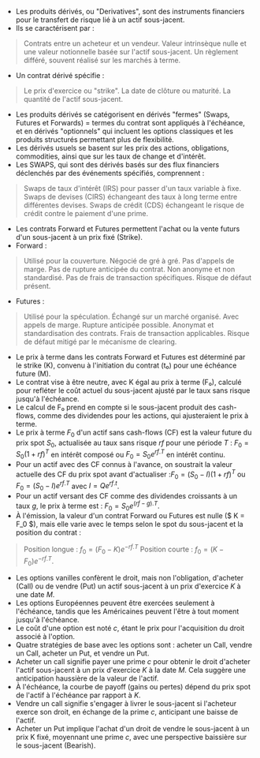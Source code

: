 - Les produits dérivés, ou "Derivatives", sont des instruments financiers pour le transfert de risque lié à un actif sous-jacent.
- Ils se caractérisent par :
>Contrats entre un acheteur et un vendeur.
>Valeur intrinsèque nulle et une valeur notionnelle basée sur l'actif sous-jacent.
>Un règlement différé, souvent réalisé sur les marchés à terme.
- Un contrat dérivé spécifie :
>Le prix d'exercice ou "strike".
>La date de clôture ou maturité.
>La quantité de l'actif sous-jacent.
- Les produits dérivés se catégorisent en dérivés "fermes" (Swaps, Futures et Forwards) = termes du contrat sont appliqués à l'échéance, et en dérivés "optionnels" qui incluent les options classiques et les produits structurés permettant plus de flexibilité.
- Les dérivés usuels se basent sur les prix des actions, obligations, commodities, ainsi que sur les taux de change et d'intérêt.
- Les SWAPS, qui sont des dérivés basés sur des flux financiers déclenchés par des événements spécifiés, comprennent :
>Swaps de taux d'intérêt (IRS) pour passer d'un taux variable à fixe.
>Swaps de devises (CIRS) échangeant des taux à long terme entre différentes devises.
>Swaps de crédit (CDS) échangeant le risque de crédit contre le paiement d'une prime.
- Les contrats Forward et Futures permettent l'achat ou la vente futurs d'un sous-jacent à un prix fixé (Strike).
- Forward :
>Utilisé pour la couverture.
>Négocié de gré à gré.
>Pas d'appels de marge.
>Pas de rupture anticipée du contrat.
>Non anonyme et non standardisé.
>Pas de frais de transaction spécifiques.
>Risque de défaut présent.
- Futures :
>Utilisé pour la spéculation.
>Échangé sur un marché organisé.
>Avec appels de marge.
>Rupture anticipée possible.
>Anonymat et standardisation des contrats.
>Frais de transaction applicables.
>Risque de défaut mitigé par le mécanisme de clearing.
- Le prix à terme dans les contrats Forward et Futures est déterminé par le strike (K), convenu à l'initiation du contrat (t₀) pour une échéance future (M).
- Le contrat vise à être neutre, avec K égal au prix à terme (F₀), calculé pour refléter le coût actuel du sous-jacent ajusté par le taux sans risque jusqu'à l'échéance.
- Le calcul de F₀ prend en compte si le sous-jacent produit des cash-flows, comme des dividendes pour les actions, qui ajusteraient le prix à terme.
- Le prix à terme $F_0$ d'un actif sans cash-flows (CF) est la valeur future du prix spot $S_0$, actualisée au taux sans risque $rf$ pour une période $T$ :
  $F_0 = S_0(1 + rf)^T$ en intérêt composé ou $F_0 = S_0e^{rf.T}$ en intérêt continu.
- Pour un actif avec des CF connus à l'avance, on soustrait la valeur actuelle des CF du prix spot avant d'actualiser :$F_0 = (S_0 - I)(1 + rf)^T$ ou $F_0 = (S_0 - I)e^{rf.T}$ avec $I = Qe^{rf.t}$.
- Pour un actif versant des CF comme des dividendes croissants à un taux $g$, le prix à terme est : $F_0 = S_0e^{(rf-g).T}$.
- À l'émission, la valeur d'un contrat Forward ou Futures est nulle ($ K = F_0 $), mais elle varie avec le temps selon le spot du sous-jacent et la position du contrat :
>Position longue : $f_0 = (F_0 - K)e^{-rf.T}$
>Position courte : $f_0 = (K - F_0)e^{-rf.T}$.
- Les options vanilles confèrent le droit, mais non l'obligation, d'acheter (Call) ou de vendre (Put) un actif sous-jacent à un prix d'exercice $K$ à une date $M$.
- Les options Européennes peuvent être exercées seulement à l'échéance, tandis que les Américaines peuvent l'être à tout moment jusqu'à l'échéance.
- Le coût d'une option est noté  $c$, étant le prix pour l'acquisition du droit associé à l'option.
- Quatre stratégies de base avec les options sont : acheter un Call, vendre un Call, acheter un Put, et vendre un Put.
- Acheter un call signifie payer une prime $c$ pour obtenir le droit d'acheter l'actif sous-jacent à un prix d'exercice $K$ à la date $M$. Cela suggère une anticipation haussière de la valeur de l'actif.
- À l'échéance, la courbe de payoff (gains ou pertes) dépend du prix spot de l'actif à l'échéance par rapport à $K$.
- Vendre un call signifie s'engager à livrer le sous-jacent si l'acheteur exerce son droit, en échange de la prime $c$, anticipant une baisse de l'actif.
- Acheter un Put implique l'achat d'un droit de vendre le sous-jacent à un prix K fixé, moyennant une prime $c$, avec une perspective baissière sur le sous-jacent (Bearish).
